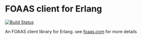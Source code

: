 # FOAAS client for Erlang

[![Build Status](https://travis-ci.org/rikribbers/foaas.svg?branch=master)](https://travis-ci.org/rikribbers/foaas)

An FOAAS client library for Erlang. see [foaas.com](http://foaas.com) for more details

